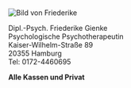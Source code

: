 \
<img src="media/friederike_1.jpg" style="display:block; margin:auto;" alt="Bild von Friederike"></img>

Dipl.-Psych. Friederike Gienke\
Psychologische Psychotherapeutin\
Kaiser-Wilhelm-Straße 89\
20355 Hamburg\
Tel: 0172-4460695

**Alle Kassen und Privat**